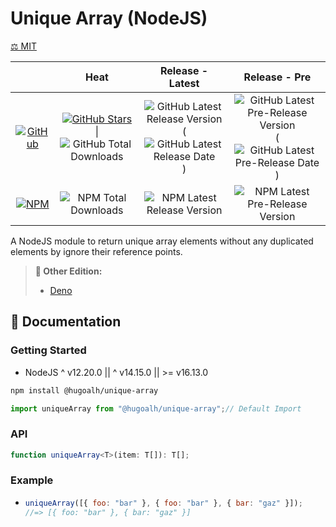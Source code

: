 # Unique Array (NodeJS)

[⚖️ MIT](./LICENSE.md)

|  | **Heat** | **Release - Latest** | **Release - Pre** |
|:-:|:-:|:-:|:-:|
| [![GitHub](https://img.shields.io/badge/GitHub-181717?logo=github&logoColor=ffffff&style=flat-square "GitHub")](https://github.com/hugoalh-studio/unique-array-nodejs) | [![GitHub Stars](https://img.shields.io/github/stars/hugoalh-studio/unique-array-nodejs?label=&logoColor=ffffff&style=flat-square "GitHub Stars")](https://github.com/hugoalh-studio/unique-array-nodejs/stargazers) \| ![GitHub Total Downloads](https://img.shields.io/github/downloads/hugoalh-studio/unique-array-nodejs/total?label=&style=flat-square "GitHub Total Downloads") | ![GitHub Latest Release Version](https://img.shields.io/github/release/hugoalh-studio/unique-array-nodejs?sort=semver&label=&style=flat-square "GitHub Latest Release Version") (![GitHub Latest Release Date](https://img.shields.io/github/release-date/hugoalh-studio/unique-array-nodejs?label=&style=flat-square "GitHub Latest Release Date")) | ![GitHub Latest Pre-Release Version](https://img.shields.io/github/release/hugoalh-studio/unique-array-nodejs?include_prereleases&sort=semver&label=&style=flat-square "GitHub Latest Pre-Release Version") (![GitHub Latest Pre-Release Date](https://img.shields.io/github/release-date-pre/hugoalh-studio/unique-array-nodejs?label=&style=flat-square "GitHub Latest Pre-Release Date")) |
| [![NPM](https://img.shields.io/badge/NPM-CB3837?logo=npm&logoColor=ffffff&style=flat-square "NPM")](https://www.npmjs.com/package/@hugoalh/unique-array) | ![NPM Total Downloads](https://img.shields.io/npm/dt/@hugoalh/unique-array?label=&style=flat-square "NPM Total Downloads") | ![NPM Latest Release Version](https://img.shields.io/npm/v/@hugoalh/unique-array/latest?label=&style=flat-square "NPM Latest Release Version") | ![NPM Latest Pre-Release Version](https://img.shields.io/npm/v/@hugoalh/unique-array/pre?label=&style=flat-square "NPM Latest Pre-Release Version") |

A NodeJS module to return unique array elements without any duplicated elements by ignore their reference points.

> **🔗 Other Edition:**
>
> - [Deno](https://github.com/hugoalh-studio/unique-array-deno)

## 📓 Documentation

### Getting Started

- NodeJS ^ v12.20.0 \|\| ^ v14.15.0 \|\| >= v16.13.0

```sh
npm install @hugoalh/unique-array
```

```js
import uniqueArray from "@hugoalh/unique-array";// Default Import
```

### API

```ts
function uniqueArray<T>(item: T[]): T[];
```

### Example

- ```js
  uniqueArray([{ foo: "bar" }, { foo: "bar" }, { bar: "gaz" }]);
  //=> [{ foo: "bar" }, { bar: "gaz" }]
  ```
